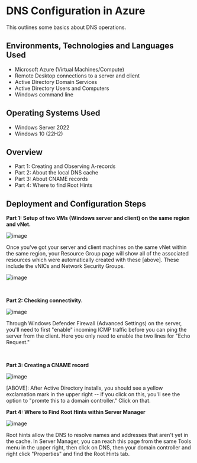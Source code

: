 <h1>DNS Configuration in Azure </h1>
This outlines some basics about DNS operations.<br />


<h2>Environments, Technologies and Languages Used</h2>

- Microsoft Azure (Virtual Machines/Compute)
- Remote Desktop connections to a server and client
- Active Directory Domain Services
- Active Directory Users and Computers
- Windows command line 

<h2>Operating Systems Used </h2>

- Windows Server 2022
- Windows 10 (22H2)

<h2>Overview</h2>

- Part 1: Creating and Observing A-records
- Part 2: About the local DNS cache
- Part 3: About CNAME records
- Part 4: Where to find Root Hints
  
<h2>Deployment and Configuration Steps</h2>

<b>Part 1: Setup of two VMs (Windows server and client) on the same region and vNet.</b>
<p>

  ![image](https://github.com/lcccodes/configure-ad/assets/171904823/84e26543-c927-4985-ab01-1822238f46d2)

</p>
<p>
Once you've got your server and client machines on the same vNet within the same region, your Resource Group page will show all of the associated resources which were automatically created with these [above]. These include the vNICs and Network Security Groups.


![image](https://github.com/lcccodes/configure-ad/assets/171904823/ecbac8f6-e776-4af9-a77d-49ba57fa5551)

</p>
<br />


<b>Part 2: Checking connectivity.</b>
<p>

  ![image](https://github.com/lcccodes/configure-ad/assets/171904823/2f645421-5f75-4d02-ab86-41b9cbdefea0)

</p>
<p>
Through Windows Defender Firewall (Advanced Settings) on the server, you'll need to first "enable" incoming ICMP traffic before you can ping the server from the client. Here you only need to enable the two lines for "Echo Request."
</p>
<br />


<b>Part 3: Creating a CNAME record</b>
<p>

![image](https://github.com/lcccodes/dnsconfig/assets/171904823/69e8d3fe-4e0d-4542-8114-76422d439455)


</p>
<p>
[ABOVE]: After Active Directory installs, you should see a yellow exclamation mark in the upper right -- if you click on this, you'll see the option to "promte this to a domain controller." Click on that.
</p>



<b>Part 4: Where to Find Root Hints within Server Manager</b>
</p>
<p>
  
![image](https://github.com/lcccodes/dnsconfig/assets/171904823/403e47d5-61a8-496c-a2c8-d15fa5bf1c68)



</p>
<p>
Root hints allow the DNS to resolve names and addresses that aren't yet in the cache. In Server Manager, you can reach this page from the same Tools menu in the upper right, then click on DNS, then your domain controller and right click "Properties" and find the Root Hints tab.
</p>
<br />


